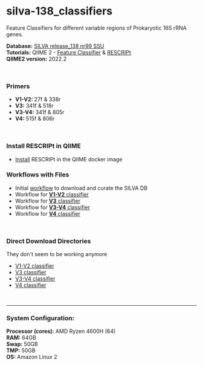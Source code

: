 # silva-138_classifiers
Feature Classifiers for different variable regions of Prokaryotic 16S rRNA genes.  

**Database:** [SILVA release_138 nr99 SSU](https://www.arb-silva.de/fileadmin/silva_databases/release_138/Exports/SILVA_138_SSURef_NR99_tax_silva.fasta.gz)  
**Tutorials:** QIIME 2 - [Feature Classifier](https://docs.qiime2.org/2021.4/tutorials/feature-classifier/) & [RESCRIPt](https://forum.qiime2.org/t/processing-filtering-and-evaluating-the-silva-database-and-other-reference-sequence-data-with-rescript/15494)  
**QIIME2 version:** 2022.2

<br>

### Primers
- **V1-V2:** 27f & 338r
- **V3:** 341f & 518r
- **V3-V4:** 341f & 805r
- **V4:** 515f & 806r

<br>

### Install RESCRIPt in QIIME
- [Install](docker_update.md) RESCRIPt in the QIIME docker image

### Workflows with Files
- Initial [workflow](Get_silva-138&filter.md) to download and curate the SILVA DB
- Workflow for [**V1-V2** classifier](V1-V2_classifier.md)
- Workflow for [**V3** classifier](V3_classifier.md)
- Workflow for [**V3-V4** classifier](V3-V4_classifier.md) 
- Workflow for [**V4** classifier](V4_classifier.md)

<br>

### Direct Download Directories 
They don't seem to be working anymore
- [V1-V2 classifier](https://mega.nz/folder/BShVxSxI#ycO7skyxUlF45mFI9qd1YQ)
- [V3 classifier](https://mega.nz/folder/EH5kGJoI#LMADRhcXuUWhExFLRTcghw)
- [V3-V4 classifier](https://mega.nz/folder/kbAkjDrT#0XV7sNKg7_ljTTbIKBwTSQ)
- [V4 classifier](https://mega.nz/folder/9eIwyBSb#E61q1s1lbkxQ6kzxCW-qNg)

<br>

---

### System Configuration:  
**Processor (cores):** AMD Ryzen 4600H (64)  
**RAM:** 64GB  
**Swap:** 50GB  
**TMP:** 50GB  
**OS:** Amazon Linux 2  
